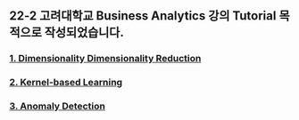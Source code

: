 ## 22-2 고려대학교 Business Analytics 강의 Tutorial 목적으로 작성되었습니다.

### [1. Dimensionality Dimensionality Reduction](https://github.com/JINU6497/BA_/tree/main/1.%20Dimensionality%20Reduction)

### [2. Kernel-based Learning](https://github.com/JINU6497/BA_/tree/main/2.%20Kernel-based%20Learning)

### [3. Anomaly Detection](https://github.com/JINU6497/BA_/tree/main/3.%20Anomaly%20Detection)
